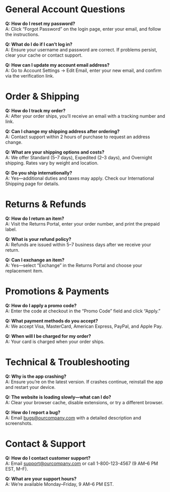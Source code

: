 # General Account Questions

**Q: How do I reset my password?**  
A: Click “Forgot Password” on the login page, enter your email, and follow the instructions.

**Q: What do I do if I can’t log in?**  
A: Ensure your username and password are correct. If problems persist, clear your cache or contact support.

**Q: How can I update my account email address?**  
A: Go to Account Settings → Edit Email, enter your new email, and confirm via the verification link.

# Order & Shipping

**Q: How do I track my order?**  
A: After your order ships, you’ll receive an email with a tracking number and link.

**Q: Can I change my shipping address after ordering?**  
A: Contact support within 2 hours of purchase to request an address change.

**Q: What are your shipping options and costs?**  
A: We offer Standard (5–7 days), Expedited (2–3 days), and Overnight shipping. Rates vary by weight and location.

**Q: Do you ship internationally?**  
A: Yes—additional duties and taxes may apply. Check our International Shipping page for details.

# Returns & Refunds

**Q: How do I return an item?**  
A: Visit the Returns Portal, enter your order number, and print the prepaid label.

**Q: What is your refund policy?**  
A: Refunds are issued within 5–7 business days after we receive your return.

**Q: Can I exchange an item?**  
A: Yes—select “Exchange” in the Returns Portal and choose your replacement item.

# Promotions & Payments

**Q: How do I apply a promo code?**  
A: Enter the code at checkout in the “Promo Code” field and click “Apply.”

**Q: What payment methods do you accept?**  
A: We accept Visa, MasterCard, American Express, PayPal, and Apple Pay.

**Q: When will I be charged for my order?**  
A: Your card is charged when your order ships.

# Technical & Troubleshooting

**Q: Why is the app crashing?**  
A: Ensure you’re on the latest version. If crashes continue, reinstall the app and restart your device.

**Q: The website is loading slowly—what can I do?**  
A: Clear your browser cache, disable extensions, or try a different browser.

**Q: How do I report a bug?**  
A: Email bugs@ourcompany.com with a detailed description and screenshots.

# Contact & Support

**Q: How do I contact customer support?**  
A: Email support@ourcompany.com or call 1-800-123-4567 (9 AM–6 PM EST, M–F).

**Q: What are your support hours?**  
A: We’re available Monday–Friday, 9 AM–6 PM EST.

